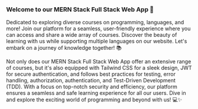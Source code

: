 

### Welcome to our MERN Stack Full Stack Web App 🚀


Dedicated to exploring diverse courses on programming, languages, and more! Join our platform for a seamless, user-friendly experience where you can access and share a wide array of courses. Discover the beauty of learning with us while supporting multiple languages on our website. Let's embark on a journey of knowledge together! 📚



Not only does our MERN Stack Full Stack Web App offer an extensive range of courses, but it's also equipped with Tailwind CSS for a sleek design, JWT for secure authentication, and follows best practices for testing, error handling, authorization, authentication, and Test-Driven Development (TDD). With a focus on top-notch security and efficiency, our platform ensures a seamless and safe learning experience for all our users. Dive in and explore the exciting world of programming and beyond with us! 💻✨